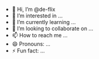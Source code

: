 - 👋 Hi, I’m @de-flix
- 👀 I’m interested in ...
- 🌱 I’m currently learning ...
- 💞️ I’m looking to collaborate on ...
- 📫 How to reach me ...
- 😄 Pronouns: ...
- ⚡ Fun fact: ...

<!---
de-flix/de-flix is a ✨ special ✨ repository because its `README.md` (this file) appears on your GitHub profile.
You can click the Preview link to take a look at your changes.
--->
